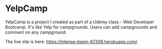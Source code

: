 # YelpCamp

YelpCamp is a project I created as part of a Udemy class - Web Developer Bootcamp.  It's like Yelp for campgrounds.  Users can add campgrounds and comment on any campground.

The live site is here: https://intense-basin-67308.herokuapp.com/
